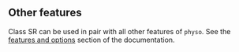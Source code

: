 ## Other features

Class SR can be used in pair with all other features of `physo`.
See the [features and options](https://physo.readthedocs.io/en/latest/r_features.html) section of the documentation.
